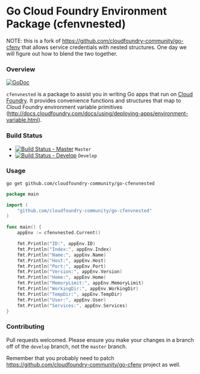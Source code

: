 Go Cloud Foundry Environment Package (cfenvnested)
==================================================

NOTE: this is a fork of https://github.com/cloudfoundry-community/go-cfenv that allows service credentials with nested structures. One day we will figure out how to blend the two together.

### Overview

[![GoDoc](https://godoc.org/github.com/cloudfoundry-community/go-cfenvnested?status.png)](https://godoc.org/github.com/cloudfoundry-community/go-cfenvnested)

`cfenvnested` is a package to assist you in writing Go apps that run on [Cloud Foundry](http://cloudfoundry.org). It provides convenience functions and structures that map to Cloud Foundry environment variable primitives (http://docs.cloudfoundry.com/docs/using/deploying-apps/environment-variable.html).

### Build Status

-	[![Build Status - Master](https://travis-ci.org/cloudfoundry-community/go-cfenvnested.svg?branch=master)](https://travis-ci.org/cloudfoundry-community/go-cfenvnested) `Master`
-	[![Build Status - Develop](https://travis-ci.org/cloudfoundry-community/go-cfenvnested.svg?branch=develop)](https://travis-ci.org/cloudfoundry-community/go-cfenvnested) `Develop`

### Usage

`go get github.com/cloudfoundry-community/go-cfenvnested`

```go
package main

import (
	"github.com/cloudfoundry-community/go-cfenvnested"
)

func main() {
	appEnv := cfenvnested.Current()

	fmt.Println("ID:", appEnv.ID)
	fmt.Println("Index:", appEnv.Index)
	fmt.Println("Name:", appEnv.Name)
	fmt.Println("Host:", appEnv.Host)
	fmt.Println("Port:", appEnv.Port)
	fmt.Println("Version:", appEnv.Version)
	fmt.Println("Home:", appEnv.Home)
	fmt.Println("MemoryLimit:", appEnv.MemoryLimit)
	fmt.Println("WorkingDir:", appEnv.WorkingDir)
	fmt.Println("TempDir:", appEnv.TempDir)
	fmt.Println("User:", appEnv.User)
	fmt.Println("Services:", appEnv.Services)
}
```

### Contributing

Pull requests welcomed. Please ensure you make your changes in a branch off of the `develop` branch, not the `master` branch.

Remember that you probably need to patch https://github.com/cloudfoundry-community/go-cfenv project as well.
